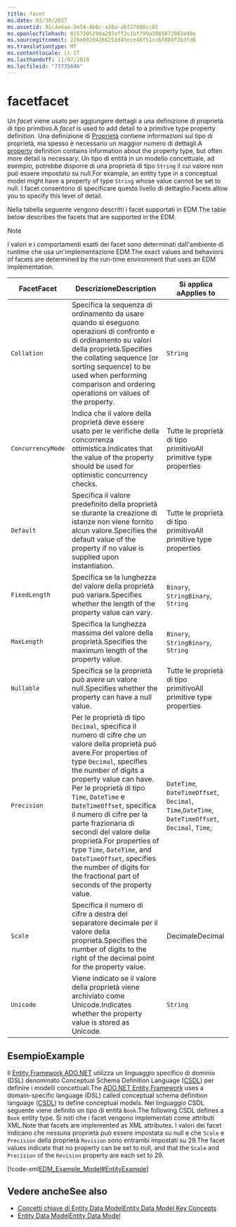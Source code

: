 ```yaml
---
title: facet
ms.date: 03/30/2017
ms.assetid: 91c4e6aa-3e54-4b6c-a38a-abf27808cc85
ms.openlocfilehash: 0157105290a297eff2c1bf799a2065872082e40e
ms.sourcegitcommit: 22be09204266253d45ece46f51cc6f080f2b3fd6
ms.translationtype: MT
ms.contentlocale: it-IT
ms.lasthandoff: 11/07/2019
ms.locfileid: "73735646"
---
```

# <a name="facet"></a><span data-ttu-id="f67ea-102">facet</span><span class="sxs-lookup"><span data-stu-id="f67ea-102">facet</span></span>
<span data-ttu-id="f67ea-103">Un *facet* viene usato per aggiungere dettagli a una definizione di proprietà di tipo primitivo.</span><span class="sxs-lookup"><span data-stu-id="f67ea-103">A *facet* is used to add detail to a primitive type property definition.</span></span> <span data-ttu-id="f67ea-104">Una definizione di [Proprietà](property.md) contiene informazioni sul tipo di proprietà, ma spesso è necessario un maggior numero di dettagli.</span><span class="sxs-lookup"><span data-stu-id="f67ea-104">A [property](property.md) definition contains information about the property type, but often more detail is necessary.</span></span> <span data-ttu-id="f67ea-105">Un tipo di entità in un modello concettuale, ad esempio, potrebbe disporre di una proprietà di tipo `String` il cui valore non può essere impostato su null.</span><span class="sxs-lookup"><span data-stu-id="f67ea-105">For example, an entity type in a conceptual model might have a property of type `String` whose value cannot be set to null.</span></span> <span data-ttu-id="f67ea-106">I facet consentono di specificare questo livello di dettaglio.</span><span class="sxs-lookup"><span data-stu-id="f67ea-106">Facets allow you to specify this level of detail.</span></span>  
  
 <span data-ttu-id="f67ea-107">Nella tabella seguente vengono descritti i facet supportati in EDM.</span><span class="sxs-lookup"><span data-stu-id="f67ea-107">The table below describes the facets that are supported in the EDM.</span></span>  
  
> [!NOTE]
> <span data-ttu-id="f67ea-108">I valori e i comportamenti esatti dei facet sono determinati dall'ambiente di runtime che usa un'implementazione EDM.</span><span class="sxs-lookup"><span data-stu-id="f67ea-108">The exact values and behaviors of facets are determined by the run-time environment that uses an EDM implementation.</span></span>  
  
|<span data-ttu-id="f67ea-109">Facet</span><span class="sxs-lookup"><span data-stu-id="f67ea-109">Facet</span></span>|<span data-ttu-id="f67ea-110">Descrizione</span><span class="sxs-lookup"><span data-stu-id="f67ea-110">Description</span></span>|<span data-ttu-id="f67ea-111">Si applica a</span><span class="sxs-lookup"><span data-stu-id="f67ea-111">Applies to</span></span>|  
|-----------|-----------------|----------------|  
|`Collation`|<span data-ttu-id="f67ea-112">Specifica la sequenza di ordinamento da usare quando si eseguono operazioni di confronto e di ordinamento su valori della proprietà.</span><span class="sxs-lookup"><span data-stu-id="f67ea-112">Specifies the collating sequence (or sorting sequence) to be used when performing comparison and ordering operations on values of the property.</span></span>|`String`|  
|`ConcurrencyMode`|<span data-ttu-id="f67ea-113">Indica che il valore della proprietà deve essere usato per le verifiche della concorrenza ottimistica.</span><span class="sxs-lookup"><span data-stu-id="f67ea-113">Indicates that the value of the property should be used for optimistic concurrency checks.</span></span>|<span data-ttu-id="f67ea-114">Tutte le proprietà di tipo primitivo</span><span class="sxs-lookup"><span data-stu-id="f67ea-114">All primitive type properties</span></span>|  
|`Default`|<span data-ttu-id="f67ea-115">Specifica il valore predefinito della proprietà se durante la creazione di istanze non viene fornito alcun valore.</span><span class="sxs-lookup"><span data-stu-id="f67ea-115">Specifies the default value of the property if no value is supplied upon instantiation.</span></span>|<span data-ttu-id="f67ea-116">Tutte le proprietà di tipo primitivo</span><span class="sxs-lookup"><span data-stu-id="f67ea-116">All primitive type properties</span></span>|  
|`FixedLength`|<span data-ttu-id="f67ea-117">Specifica se la lunghezza del valore della proprietà può variare.</span><span class="sxs-lookup"><span data-stu-id="f67ea-117">Specifies whether the length of the property value can vary.</span></span>|<span data-ttu-id="f67ea-118">`Binary`, `String`</span><span class="sxs-lookup"><span data-stu-id="f67ea-118">`Binary`, `String`</span></span>|  
|`MaxLength`|<span data-ttu-id="f67ea-119">Specifica la lunghezza massima del valore della proprietà.</span><span class="sxs-lookup"><span data-stu-id="f67ea-119">Specifies the maximum length of the property value.</span></span>|<span data-ttu-id="f67ea-120">`Binary`, `String`</span><span class="sxs-lookup"><span data-stu-id="f67ea-120">`Binary`, `String`</span></span>|  
|`Nullable`|<span data-ttu-id="f67ea-121">Specifica se la proprietà può avere un valore null.</span><span class="sxs-lookup"><span data-stu-id="f67ea-121">Specifies whether the property can have a null value.</span></span>|<span data-ttu-id="f67ea-122">Tutte le proprietà di tipo primitivo</span><span class="sxs-lookup"><span data-stu-id="f67ea-122">All primitive type properties</span></span>|  
|`Precision`|<span data-ttu-id="f67ea-123">Per le proprietà di tipo `Decimal`, specifica il numero di cifre che un valore della proprietà può avere.</span><span class="sxs-lookup"><span data-stu-id="f67ea-123">For properties of type `Decimal`, specifies the number of digits a property value can have.</span></span> <span data-ttu-id="f67ea-124">Per le proprietà di tipo `Time`, `DateTime` e `DateTimeOffset`, specifica il numero di cifre per la parte frazionaria di secondi del valore della proprietà.</span><span class="sxs-lookup"><span data-stu-id="f67ea-124">For properties of type `Time`, `DateTime`, and `DateTimeOffset`, specifies the number of digits for the fractional part of seconds of the property value.</span></span>|<span data-ttu-id="f67ea-125">`DateTime`, `DateTimeOffset`, `Decimal`, `Time`,</span><span class="sxs-lookup"><span data-stu-id="f67ea-125">`DateTime`, `DateTimeOffset`, `Decimal`, `Time`,</span></span>|  
|`Scale`|<span data-ttu-id="f67ea-126">Specifica il numero di cifre a destra del separatore decimale per il valore della proprietà.</span><span class="sxs-lookup"><span data-stu-id="f67ea-126">Specifies the number of digits to the right of the decimal point for the property value.</span></span>|<span data-ttu-id="f67ea-127">Decimale</span><span class="sxs-lookup"><span data-stu-id="f67ea-127">Decimal</span></span>|  
|`Unicode`|<span data-ttu-id="f67ea-128">Viene indicato se il valore della proprietà viene archiviato come Unicode.</span><span class="sxs-lookup"><span data-stu-id="f67ea-128">Indicates whether the property value is stored as Unicode.</span></span>|`String`|  
  
## <a name="example"></a><span data-ttu-id="f67ea-129">Esempio</span><span class="sxs-lookup"><span data-stu-id="f67ea-129">Example</span></span>  
 <span data-ttu-id="f67ea-130">Il [Entity Framework ADO.NET](./ef/index.md) utilizza un linguaggio specifico di dominio (DSL) denominato Conceptual Schema Definition Language ([CSDL](/ef/ef6/modeling/designer/advanced/edmx/csdl-spec)) per definire i modelli concettuali.</span><span class="sxs-lookup"><span data-stu-id="f67ea-130">The [ADO.NET Entity Framework](./ef/index.md) uses a domain-specific language (DSL) called conceptual schema definition language ([CSDL](/ef/ef6/modeling/designer/advanced/edmx/csdl-spec)) to define conceptual models.</span></span> <span data-ttu-id="f67ea-131">Nel linguaggio CSDL seguente viene definito un tipo di entità `Book`.</span><span class="sxs-lookup"><span data-stu-id="f67ea-131">The following CSDL defines a `Book` entity type.</span></span> <span data-ttu-id="f67ea-132">Si noti che i facet vengono implementati come attributi XML.</span><span class="sxs-lookup"><span data-stu-id="f67ea-132">Note that facets are implemented as XML attributes.</span></span> <span data-ttu-id="f67ea-133">I valori dei facet indicano che nessuna proprietà può essere impostata su null e che `Scale` e `Precision` della proprietà `Revision` sono entrambi impostati su 29.</span><span class="sxs-lookup"><span data-stu-id="f67ea-133">The facet values indicate that no property can be set to null, and that the `Scale` and `Precision` of the `Revision` property are each set to 29.</span></span>  
  
 [!code-xml[EDM_Example_Model#EntityExample](../../../../samples/snippets/xml/VS_Snippets_Data/edm_example_model/xml/books.edmx#entityexample)]  
  
## <a name="see-also"></a><span data-ttu-id="f67ea-134">Vedere anche</span><span class="sxs-lookup"><span data-stu-id="f67ea-134">See also</span></span>

- [<span data-ttu-id="f67ea-135">Concetti chiave di Entity Data Model</span><span class="sxs-lookup"><span data-stu-id="f67ea-135">Entity Data Model Key Concepts</span></span>](entity-data-model-key-concepts.md)
- [<span data-ttu-id="f67ea-136">Entity Data Model</span><span class="sxs-lookup"><span data-stu-id="f67ea-136">Entity Data Model</span></span>](entity-data-model.md)
